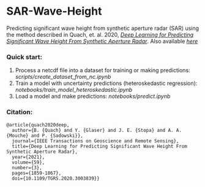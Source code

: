 # SAR-Wave-Height

Predicting significant wave height from synthetic aperture radar (SAR) using the method described in Quach, et. al. 2020, [*Deep Learning for Predicting Significant Wave Height From Synthetic Aperture Radar*](https://ieeexplore.ieee.org/document/9143500). Also available [*here*](https://authors.library.caltech.edu/104562/1/09143500.pdf)

### Quick start:
1. Process a netcdf file into a dataset for training or making predictions: *scripts/create_dataset_from_nc.ipynb*
1. Train a model with uncertainty predictions (heteroskedastic regression): *notebooks/train_model_heteroskedastic.ipynb* 
1. Load a model and make predictions: *notebooks/predict.ipynb*

### Citation:
```
@article{quach2020deep,
  author={B. {Quach} and Y. {Glaser} and J. E. {Stopa} and A. A. {Mouche} and P. {Sadowski}},
  journal={IEEE Transactions on Geoscience and Remote Sensing}, 
  title={Deep Learning for Predicting Significant Wave Height From Synthetic Aperture Radar}, 
  year={2021},
  volume={59},
  number={3},
  pages={1859-1867},
  doi={10.1109/TGRS.2020.3003839}}
```
